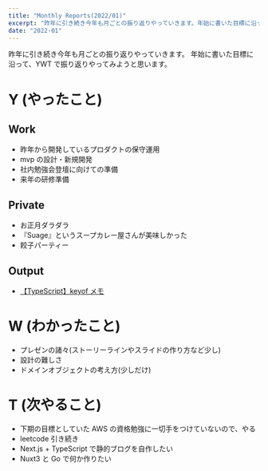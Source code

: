 ```yaml
---
title: "Monthly Reports(2022/01)"
excerpt: "昨年に引き続き今年も月ごとの振り返りやっていきます。年始に書いた目標に沿って、YWT で振り返りやってみようと思います。"
date: "2022-01"
---
```


昨年に引き続き今年も月ごとの振り返りやっていきます。
年始に書いた目標に沿って、YWT で振り返りやってみようと思います。

# Y (やったこと)

## Work

- 昨年から開発しているプロダクトの保守運用
- mvp の設計・新規開発
- 社内勉強会登壇に向けての準備
- 来年の研修準備

## Private

- お正月ダラダラ
- 『Suage』というスープカレー屋さんが美味しかった
- 餃子パーティー

## Output

- [【TypeScript】keyof メモ](https://qiita.com/Kazuhiro_Mimaki/items/48e97aa11acea82bb872)

# W (わかったこと)

- プレゼンの諸々(ストーリーラインやスライドの作り方など少し)
- 設計の難しさ
- ドメインオブジェクトの考え方(少しだけ)

# T (次やること)

- 下期の目標としていた AWS の資格勉強に一切手をつけていないので、やる
- leetcode 引き続き
- Next.js + TypeScript で静的ブログを自作したい
- Nuxt3 と Go で何か作りたい
